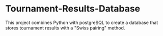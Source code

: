 # Tournament-Results-Database
This project combines Python with postgreSQL to create a database that stores tournament results with a "Swiss pairing" method.

